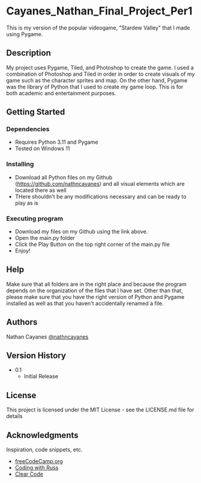 # Cayanes_Nathan_Final_Project_Per1

This is my version of the popular videogame, "Stardew Valley" that I made using Pygame.

## Description

My project uses Pygame, Tiled, and Photoshop to create the game. I used a combination of Photoshop and Tiled in order in order to create visuals of my game such as the character sprites and map. On the other hand, Pygame was the library of Python that I used to create my game loop. This is for both academic and entertainment purposes.

## Getting Started

### Dependencies

* Requires Python 3.11 and Pygame
* Tested on Windows 11

### Installing

* Download all Python files on my Github (https://github.com/nathncayanes) and all visual elements which are located there as well
* THere shouldn't be any modifications necessary and can be ready to play as is

### Executing program

* Download my files on my Github using the link above.
* Open the main.py folder
* Click the Play Button on the top right corner of the main.py file
* Enjoy!

## Help

Make sure that all folders are in the right place and because the program depends on the organization of the files that I have set. Other than that, please make sure that you have the right version of Python and Pygame installed as well as that you haven't accidentally renamed a file.

## Authors

Nathan Cayanes
[@nathncayanes](https://github.com/nathncayanes)

## Version History

* 0.1
    * Initial Release

## License

This project is licensed under the MIT License - see the LICENSE.md file for details

## Acknowledgments

Inspiration, code snippets, etc.
* [freeCodeCamp.org](https://www.youtube.com/watch?v=R9apl6B_ZgI&ab_channel=freeCodeCamp.org)
* [Coding with Russ](https://www.youtube.com/watch?v=nXOVcOBqFwM&ab_channel=CodingWithRuss)
* [Clear Code](https://www.youtube.com/watch?v=N6xqCwblyiw&ab_channel=ClearCode)